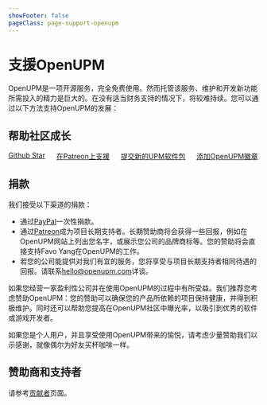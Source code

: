 ```yaml
---
showFooter: false
pageClass: page-support-openupm
---
```

# 支援OpenUPM

OpenUPM是一项开源服务，完全免费使用。然而托管该服务、维护和开发新功能所需投入的精力是巨大的。在没有适当财务支持的情况下，将较难持续。您可以通过以下方法支持OpenUPM的发展：

## 帮助社区成长

<div class="columns columns-grow">
  <div class="column col-6 text-center">
    <a href="https://github.com/openupm/openupm"><i class="fa fa-star c-star"></i>Github Star</a>
  </div>
  <div class="column col-6 text-center">
    <a href="https://www.patreon.com/openupm"><i class="fab fa-patreon c-patreon"></i>在Patreon上支援</a>
  </div>
  <div class="column col-6 text-center">
    <a href="/packages/add/"><i class="fas fa-plus-circle text-primary"></i>提交新的UPM软件包</a>
  </div>
  <div class="column col-6 text-center">
    <a href="/docs/adding-badge.html"><i class="fas fa-certificate c-badge"></i>添加OpenUPM徽章</a>
  </div>
</div>

## 捐款

我们接受以下渠道的捐款：
- 通过[PayPal](https://www.paypal.me/favoyang)一次性捐款。
- 通过[Patreon](https://www.patreon.com/openupm)成为项目长期支持者。长期赞助商将会获得一些回报，例如在OpenUPM网站上列出您名字，或展示您公司的品牌商标等。您的赞助将会直接支持Favo Yang在OpenUPM的工作。
- 若您的公司能提供对我们有宜的服务，您将享受与项目长期支持者相同待遇的回报。请联系[hello@openupm.com](mailto:hello@openupm.com)详谈。

如果您经营一家盈利性公司并在使用OpenUPM的过程中有所受益。我们推荐您考虑赞助OpenUPM：您的赞助可以确保您的产品所依赖的项目保持健康，并得到积极维护。同时还可以帮助您提高在OpenUPM社区中曝光率，以吸引到优秀的软件或游戏开发者。

如果您是个人用户，并且享受使用OpenUPM带来的愉悦，请考虑少量赞助我们以示感谢，就像偶尔为好友买杯咖啡一样。

## 赞助商和支持者

请参考[贡献者](/contributors/)页面。

<style lang="scss" scoped>
.page-support-openupm {
  .c-star {
    color: #e8bb49;
  }

  .c-patreon {
    color: rgb(232, 91, 70);
  }

  .c-badge {
    color: purple;
  }

  .columns-grow {
    margin-top: 1rem;

    a {
      display: block;
      padding-top: 1rem;
      padding-bottom: 1rem;
      width: 100%;
      font-size: 0.9rem;
      color: inherit;

      &:hover {
        text-decoration: none !important;
      }

      i {
        font-size: 2rem;
        display: block;
        padding-bottom: 1rem;
      }
    }
  }
}
</style>
